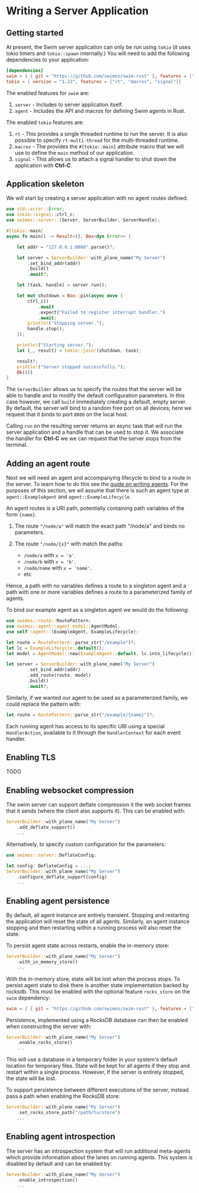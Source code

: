 Writing a Server Application
============================

Getting started
---------------

At present, the Swim server application can only be run using `tokio` (it uses tokio timers and `tokio::spawn`
internally.) You will need to add the following dependencies to your application:

```toml
[dependencies]
swim = { { git = "https://github.com/swimos/swim-rust" }, features = ["server", "agent"] }
tokio = { version = "1.22", features = ["rt", "macros", "signal"]}
```

The enabled features for `swim` are:

1. `server` - Includes to server application itself.
2. `agent` - Includes the API and macros for defining Swim agents in Rust.

The enabled `tokio` features are:

1. `rt` - This provides a single threaded runtime to run the server. It is also possible to specify `rt-multi-thread`
   for the multi-threaded runtime.
2. `macros` - The provides the `#[tokio::main]` attribute macro that we will use to define the `main` method of our
   application.
3. `signal` - This allows us to attach a signal handler to shut down the application with **Ctrl-C**.

Application skeleton
--------------------

We will start by creating a server application with no agent routes defined:

```rust
use std::error::Error;
use tokio::signal::ctrl_c;
use swimos::server::{Server, ServerBuilder, ServerHandle};

#[tokio::main]
async fn main() -> Result<(), Box<dyn Error>> {

    let addr = "127.0.0.1:8080".parse()?;

    let server = ServerBuilder::with_plane_name("My Server")
        .set_bind_addr(addr)
        .build()
        .await?;

    let (task, handle) = server.run();

    let mut shutdown = Box::pin(async move {
        ctrl_c()
            .await
            .expect("Failed to register interrupt handler.")
            .await;
        println!("Stopping server.");
        handle.stop();
    });

    println!("Starting server.");
    let (_, result) = tokio::join!(shutdown, task);

    result?;
    println!("Server stopped successfully.");
    Ok(())
}
```

The `ServerBuilder` allows us to specify the routes that the server will be able to handle and to modify the default
configuration parameters. In this case however, we call `build` immediately creating a default, empty server. By
default, the server will bind to a random free port on all devices; here we request that it binds to port `8080` on the
local host.

Calling `run` on the resulting server returns an async task that will run the server application and a handle that can
be used to stop it. We associate the handler for **Ctrl-C** we we can request that the server stops from the terminal.

Adding an agent route
---------------------

Next we will need an agent and accompanying lifecycle to bind to a route in the server. To learn how to do this see
the [guide on writing agents](agent.md). For the purposes of this section, we wil assume that there is such an agent
type at `agent::ExampleAgent` and `agent::ExampleLifecycle`.

An agent routes is a URI path, potentially containing path variables of the form `{name}`.

1. The route `"/node/a"` will match the exact path "/node/a" and binds no parameters.
2. The route `"/node/{x}"` with match the paths:

    * `/node/a` with `x = 'a'`.
    * `/node/b` with `x = 'b'`.
    * `/node/name` with `x = 'name'`.
    * etc

Hence, a path with no variables defines a route to a singleton agent and a path with one or more variables defines a
route to a parameterized family of agents.

To bind our example agent as a singleton agent we would do the following:

```rust
use swimos::route::RoutePattern;
use swimos::agent::agent_model::AgentModel;
use self::agent::{ExampleAgent, ExampleLifecycle};

let route = RoutePattern::parse_str("/example")?;
let lc = ExampleLifecycle::default();
let model = AgentModel::new(ExampleAgent::default, lc.into_lifecycle());

let server = ServerBuilder::with_plane_name("My Server")
        .set_bind_addr(addr)
        .add_route(route, model)
        .build()
        .await?;
```

Similarly, if we wanted our agent to be used as a parameterized family, we could replace the pattern with:

```rust
let route = RoutePattern::parse_str("/example/{name}")?;
```

Each running agent has access to its specific URI using a special `HandlerAction`, available to it through
the `HandlerContext` for each event handler.

Enabling TLS
------------

TODO

Enabling websocket compression
------------------------------

The swim server can support deflate compression it the web socket frames that it sends (where the client also supports
it). This can be enabled with:

```rust
ServerBuilder::with_plane_name("My Server")
    .add_deflate_support()
    ...
```

Alternatively, to specify custom configuration for the parameters:

```rust
use swimos::server::DeflateConfig;

let config: DeflateConfig = ...;
ServerBuilder::with_plane_name("My Server")
    .configure_deflate_support(config)
    ...
```

Enabling agent persistence
--------------------------

By default, all agent instance are entirely transient. Stopping and restarting the application will reset the state of
all agents. Similarly, an agent instance stopping and then restarting within a running process will also reset the
state.

To persist agent state across restarts, enable the in-memory store:

```rust
ServerBuilder::with_plane_name("My Server")
    .with_in_memory_store()
    ...
```

With the in-memory store, state will be lost when the process stops. To persist agent state to disk there
is another state implementation backed by rocksdb. This must be enabled with the optional feature `rocks_store` on
the `swim` dependency:

```toml
swim = { { git = "https://github.com/swimos/swim-rust" }, features = ["server", "agent", "rocks_store"] }
```

Persistence, implemented using a RocksDB database can then be enabled when constructing the server with:

```rust
ServerBuilder::with_plane_name("My Server")
    .enable_rocks_store()
    ...
```

This will use a database in a temporary folder in your system's default location for temporary files. State will be kept
for all agents if they stop and restart within a single process. However, if the server is entirely stopped, the state
will be lost.

To support persistence between different executions of the server, instead pass a path when enabling the RocksDB store:

```rust
ServerBuilder::with_plane_name("My Server")
    .set_rocks_store_path("/path/to/store")
    ...
```

Enabling agent introspection
----------------------------

The server has an introspection system that will run additional meta-agents which provide information about the lanes on
running agents. This system is disabled by default and can be enabled by:

```rust
ServerBuilder::with_plane_name("My Server")
    .enable_introspection()
    ...
```